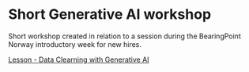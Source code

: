 # Short Generative AI workshop
Short workshop created in relation to a session during the BearingPoint Norway introductory week for new hires.

[Lesson - Data Clearning with Generative AI](https://github.com/bearingpoint-no/genAI-workshop-short/blob/main/lessons/01_Data_cleaning_with_genAI.ipynb)

